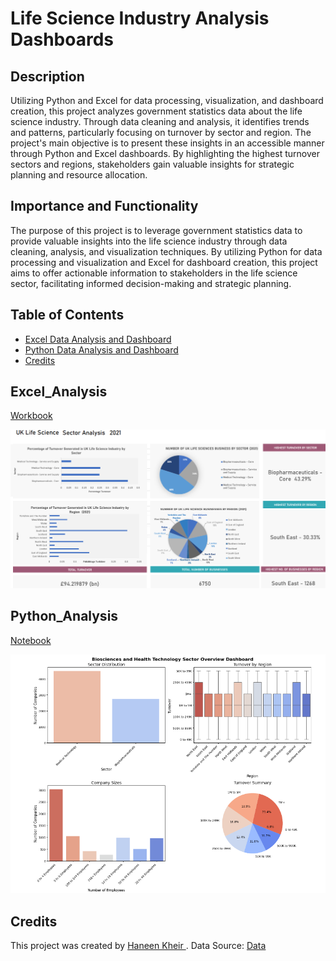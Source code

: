 # Life Science Industry Analysis Dashboards 

## Description

Utilizing Python and Excel for data processing, visualization, and dashboard creation, this project analyzes government statistics data about the life science industry. Through data cleaning and analysis, it identifies trends and patterns, particularly focusing on turnover by sector and region.
The project's main objective is to present these insights in an accessible manner through Python and Excel dashboards. By highlighting the highest turnover sectors and regions, stakeholders gain valuable insights for strategic planning and resource allocation.

## Importance and Functionality

The purpose of this project is to leverage government statistics data to provide valuable insights into the life science industry through data cleaning, analysis, and visualization techniques. By utilizing Python for data processing and visualization and Excel for dashboard creation, this project aims to offer actionable information to stakeholders in the life science sector, facilitating informed decision-making and strategic planning.

## Table of Contents

- [Excel Data Analysis and Dashboard](#Excel_Analysis)
- [Python Data Analysis and Dashboard](#Python_Analysis)
- [Credits](#credits)


## Excel_Analysis 
[Workbook](https://github.com/haneenkheir/Life_science_industry_analysis-/blob/main/Life_science_industry_analysis_dashboard.xlsx)

![Excel_dashboard](Excel_dash_lifesci.png)

## Python_Analysis 
[Notebook](https://github.com/haneenkheir/Life_science_industry_analysis-/blob/main/Biosci_sector_dashboard.ipynb)

![Python_dashboard](Py_dash_lifesci.png)

## Credits

This project was created by [Haneen Kheir ](https://github.com/haneenkheir). Data Source: [Data](https://www.gov.uk/government/statistics/bioscience-and-health-technology-sector-statistics-2021)  


